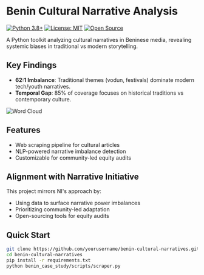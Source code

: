 # Benin Cultural Narrative Analysis  

[![Python 3.8+](https://img.shields.io/badge/Python-3.8%2B-blue)](https://python.org)
[![License: MIT](https://img.shields.io/badge/License-MIT-green)](LICENSE)
[![Open Source](https://badges.frapsoft.com/os/v2/open-source.svg)](https://opensource.org)

A Python toolkit analyzing cultural narratives in Beninese media, revealing systemic biases in traditional vs modern storytelling.  

## Key Findings  
- **62:1 Imbalance**: Traditional themes (vodun, festivals) dominate modern tech/youth narratives.  
- **Temporal Gap**: 85% of coverage focuses on historical traditions vs contemporary culture.  

![Word Cloud](benin_case_study/visuals/wordcloud.png)  

## Features  
- Web scraping pipeline for cultural articles  
- NLP-powered narrative imbalance detection  
- Customizable for community-led equity audits  

## Alignment with Narrative Initiative  
This project mirrors NI's approach by:  
- Using data to surface narrative power imbalances  
- Prioritizing community-led adaptation  
- Open-sourcing tools for equity audits  

## Quick Start  
```bash
git clone https://github.com/yourusername/benin-cultural-narratives.git
cd benin-cultural-narratives
pip install -r requirements.txt
python benin_case_study/scripts/scraper.py